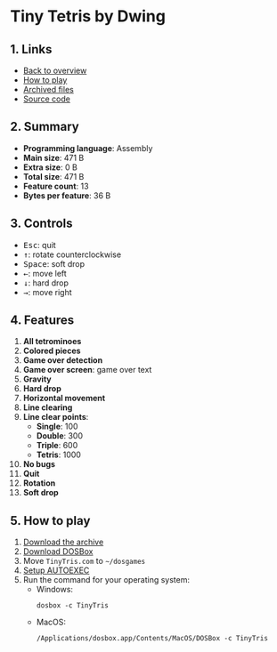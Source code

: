 # Tiny Tetris by Dwing

## 1. Links

- [Back to overview](../README.md)
- [How to play](#5-how-to-play)
- [Archived files](https://github.com/nineteendo/tetris4karchive/tree/main/tiny-tetris/archive)
- [Source code](https://pouet.net/prod.php?which=15669)

## 2. Summary

- **Programming language**: Assembly
- **Main size**: 471 B
- **Extra size**: 0 B
- **Total size**: 471 B
- **Feature count**: 13
- **Bytes per feature**: 36 B

## 3. Controls

- <kbd>Esc</kbd>: quit
- <kbd>↑</kbd>: rotate counterclockwise
- <kbd>Space</kbd>: soft drop
- <kbd>←</kbd>: move left
- <kbd>↓</kbd>: hard drop
- <kbd>→</kbd>: move right

## 4. Features

1. **All tetrominoes**
2. **Colored pieces**
3. **Game over detection**
4. **Game over screen**: game over text
5. **Gravity**
6. **Hard drop**
7. **Horizontal movement**
8. **Line clearing**
9. **Line clear points**:
    - **Single**: 100
    - **Double**: 300
    - **Triple**: 600
    - **Tetris**: 1000
10. **No bugs**
11. **Quit**
12. **Rotation**
13. **Soft drop**

## 5. How to play

1. [Download the archive](https://codeload.github.com/nineteendo/tetris4karchive/zip/refs/heads/main)
2. [Download DOSBox](https://sourceforge.net/projects/dosbox/files/latest/download)
3. Move `TinyTris.com` to `~/dosgames`
4. [Setup AUTOEXEC](https://dosbox.com/wiki/AUTOEXEC)
5. Run the command for your operating system:
    - Windows:
        ```shell
        dosbox -c TinyTris
        ```
    - MacOS:
        ```shell
        /Applications/dosbox.app/Contents/MacOS/DOSBox -c TinyTris
        ```